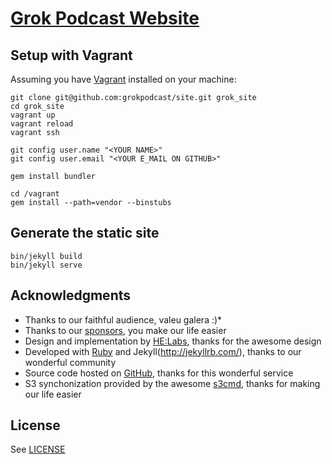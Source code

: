 # [Grok Podcast Website](http://grokpodcast.com.br)

## Setup with Vagrant

Assuming you have [Vagrant](https://www.vagrantup.com/) installed on your machine:

```
git clone git@github.com:grokpodcast/site.git grok_site
cd grok_site
vagrant up
vagrant reload
vagrant ssh

git config user.name "<YOUR NAME>"
git config user.email "<YOUR E_MAIL ON GITHUB>"

gem install bundler

cd /vagrant
gem install --path=vendor --binstubs
```

## Generate the static site

```
bin/jekyll build
bin/jekyll serve
```

## Acknowledgments

* Thanks to our faithful audience, valeu galera :)*
* Thanks to our [sponsors](http://grokpodcast.com.br/apoios), you make our life easier
* Design and implementation by [HE:Labs](http://helabs.com), thanks for the awesome design
* Developed with [Ruby](http://www.ruby-lang.org/en/) and Jekyll(http://jekyllrb.com/), thanks to our wonderful community
* Source code hosted on [GitHub](http://github.com/), thanks for this wonderful service
* S3 synchonization provided by the awesome [s3cmd](http://s3tools.org/s3cmd), thanks for making our life easier

## License

See [LICENSE](https://github.com/grokpodcast/site/blob/master/LICENSE.md)
